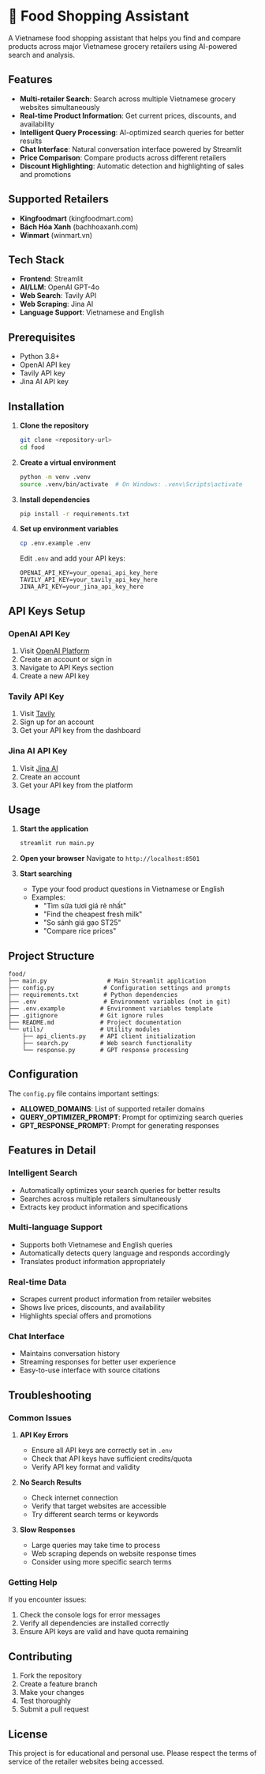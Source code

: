 # 🍔 Food Shopping Assistant

A Vietnamese food shopping assistant that helps you find and compare products across major Vietnamese grocery retailers using AI-powered search and analysis.

## Features

- **Multi-retailer Search**: Search across multiple Vietnamese grocery websites simultaneously
- **Real-time Product Information**: Get current prices, discounts, and availability
- **Intelligent Query Processing**: AI-optimized search queries for better results
- **Chat Interface**: Natural conversation interface powered by Streamlit
- **Price Comparison**: Compare products across different retailers
- **Discount Highlighting**: Automatic detection and highlighting of sales and promotions

## Supported Retailers

- **Kingfoodmart** (kingfoodmart.com)
- **Bách Hóa Xanh** (bachhoaxanh.com)
- **Winmart** (winmart.vn)

## Tech Stack

- **Frontend**: Streamlit
- **AI/LLM**: OpenAI GPT-4o
- **Web Search**: Tavily API
- **Web Scraping**: Jina AI
- **Language Support**: Vietnamese and English

## Prerequisites

- Python 3.8+
- OpenAI API key
- Tavily API key
- Jina AI API key

## Installation

1. **Clone the repository**

   ```bash
   git clone <repository-url>
   cd food
   ```

2. **Create a virtual environment**

   ```bash
   python -m venv .venv
   source .venv/bin/activate  # On Windows: .venv\Scripts\activate
   ```

3. **Install dependencies**

   ```bash
   pip install -r requirements.txt
   ```

4. **Set up environment variables**

   ```bash
   cp .env.example .env
   ```

   Edit `.env` and add your API keys:

   ```env
   OPENAI_API_KEY=your_openai_api_key_here
   TAVILY_API_KEY=your_tavily_api_key_here
   JINA_API_KEY=your_jina_api_key_here
   ```

## API Keys Setup

### OpenAI API Key

1. Visit [OpenAI Platform](https://platform.openai.com)
2. Create an account or sign in
3. Navigate to API Keys section
4. Create a new API key

### Tavily API Key

1. Visit [Tavily](https://app.tavily.com)
2. Sign up for an account
3. Get your API key from the dashboard

### Jina AI API Key

1. Visit [Jina AI](https://jina.ai)
2. Create an account
3. Get your API key from the platform

## Usage

1. **Start the application**

   ```bash
   streamlit run main.py
   ```

2. **Open your browser**
   Navigate to `http://localhost:8501`

3. **Start searching**
   - Type your food product questions in Vietnamese or English
   - Examples:
     - "Tìm sữa tươi giá rẻ nhất"
     - "Find the cheapest fresh milk"
     - "So sánh giá gạo ST25"
     - "Compare rice prices"

## Project Structure

```
food/
├── main.py                 # Main Streamlit application
├── config.py              # Configuration settings and prompts
├── requirements.txt       # Python dependencies
├── .env                   # Environment variables (not in git)
├── .env.example          # Environment variables template
├── .gitignore            # Git ignore rules
├── README.md             # Project documentation
└── utils/                # Utility modules
    ├── api_clients.py    # API client initialization
    ├── search.py         # Web search functionality
    └── response.py       # GPT response processing
```

## Configuration

The `config.py` file contains important settings:

- **ALLOWED_DOMAINS**: List of supported retailer domains
- **QUERY_OPTIMIZER_PROMPT**: Prompt for optimizing search queries
- **GPT_RESPONSE_PROMPT**: Prompt for generating responses

## Features in Detail

### Intelligent Search

- Automatically optimizes your search queries for better results
- Searches across multiple retailers simultaneously
- Extracts key product information and specifications

### Multi-language Support

- Supports both Vietnamese and English queries
- Automatically detects query language and responds accordingly
- Translates product information appropriately

### Real-time Data

- Scrapes current product information from retailer websites
- Shows live prices, discounts, and availability
- Highlights special offers and promotions

### Chat Interface

- Maintains conversation history
- Streaming responses for better user experience
- Easy-to-use interface with source citations

## Troubleshooting

### Common Issues

1. **API Key Errors**

   - Ensure all API keys are correctly set in `.env`
   - Check that API keys have sufficient credits/quota
   - Verify API key format and validity

2. **No Search Results**

   - Check internet connection
   - Verify that target websites are accessible
   - Try different search terms or keywords

3. **Slow Responses**
   - Large queries may take time to process
   - Web scraping depends on website response times
   - Consider using more specific search terms

### Getting Help

If you encounter issues:

1. Check the console logs for error messages
2. Verify all dependencies are installed correctly
3. Ensure API keys are valid and have quota remaining

## Contributing

1. Fork the repository
2. Create a feature branch
3. Make your changes
4. Test thoroughly
5. Submit a pull request

## License

This project is for educational and personal use. Please respect the terms of service of the retailer websites being accessed.
